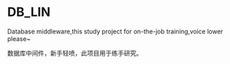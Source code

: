 ﻿# DB_LIN

Database middleware,this study project for on-the-job training,voice lower please~

数据库中间件，新手轻喷，此项目用于练手研究。
